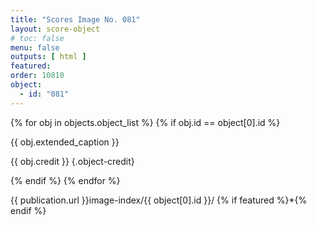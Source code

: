 ```yaml
---
title: "Scores Image No. 081"
layout: score-object
# toc: false
menu: false
outputs: [ html ]
featured: 
order: 10810
object:
  - id: "081"
---
```


{% for obj in objects.object_list %}
{% if obj.id == object[0].id %}

{{ obj.extended_caption }}

{{ obj.credit }} {.object-credit}

{% endif %}
{% endfor %}

<div class="object-credit object-url is-print-only">

{{ publication.url }}image-index/{{ object[0].id }}/ {% if featured %}*{% endif %}

</div>
